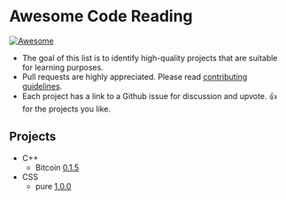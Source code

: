 # Awesome Code Reading

[![Awesome](https://cdn.rawgit.com/sindresorhus/awesome/d7305f38d29fed78fa85652e3a63e154dd8e8829/media/badge.svg)](https://github.com/sindresorhus/awesome)

- The goal of this list is to identify high-quality projects that are suitable for learning purposes.
- Pull requests are highly appreciated. Please read [contributing guidelines](/.github/CONTRIBUTING.md).
- Each project has a link to a Github issue for discussion and upvote. :+1: for the projects you like.

## Projects
- C++
  - Bitcoin [0.1.5](https://github.com/CodeReaderMe/awesome-code-reading/issues/2)
- CSS
  - pure [1.0.0](https://github.com/CodeReaderMe/awesome-code-reading/issues/4)
